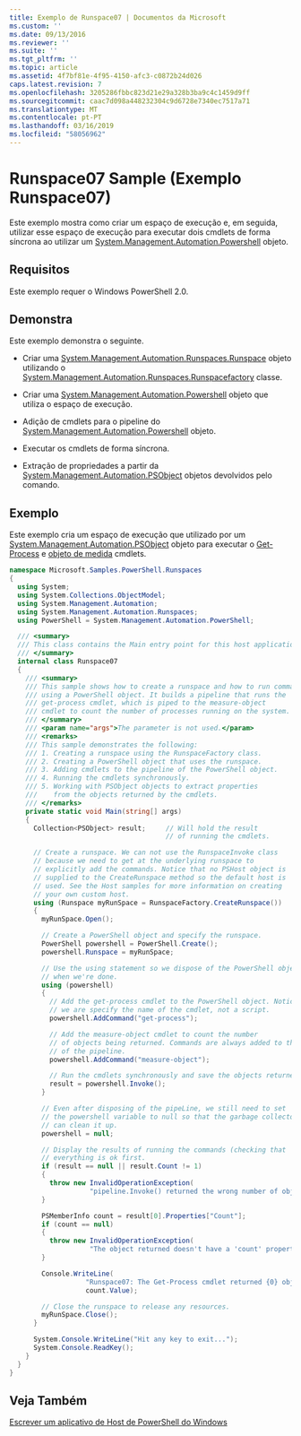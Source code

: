 ```yaml
---
title: Exemplo de Runspace07 | Documentos da Microsoft
ms.custom: ''
ms.date: 09/13/2016
ms.reviewer: ''
ms.suite: ''
ms.tgt_pltfrm: ''
ms.topic: article
ms.assetid: 4f7bf81e-4f95-4150-afc3-c0872b24d026
caps.latest.revision: 7
ms.openlocfilehash: 3205286fbbc823d21e29a328b3ba9c4c1459d9ff
ms.sourcegitcommit: caac7d098a448232304c9d6728e7340ec7517a71
ms.translationtype: MT
ms.contentlocale: pt-PT
ms.lasthandoff: 03/16/2019
ms.locfileid: "58056962"
---
```

# <a name="runspace07-sample"></a>Runspace07 Sample (Exemplo Runspace07)

Este exemplo mostra como criar um espaço de execução e, em seguida, utilizar esse espaço de execução para executar dois cmdlets de forma síncrona ao utilizar um [System.Management.Automation.Powershell](/dotnet/api/system.management.automation.powershell) objeto.

## <a name="requirements"></a>Requisitos

Este exemplo requer o Windows PowerShell 2.0.

## <a name="demonstrates"></a>Demonstra

Este exemplo demonstra o seguinte.

- Criar uma [System.Management.Automation.Runspaces.Runspace](/dotnet/api/System.Management.Automation.Runspaces.Runspace) objeto utilizando o [System.Management.Automation.Runspaces.Runspacefactory](/dotnet/api/System.Management.Automation.Runspaces.RunspaceFactory) classe.

- Criar uma [System.Management.Automation.Powershell](/dotnet/api/system.management.automation.powershell) objeto que utiliza o espaço de execução.

- Adição de cmdlets para o pipeline do [System.Management.Automation.Powershell](/dotnet/api/system.management.automation.powershell) objeto.

- Executar os cmdlets de forma síncrona.

- Extração de propriedades a partir da [System.Management.Automation.PSObject](/dotnet/api/System.Management.Automation.PSObject) objetos devolvidos pelo comando.

## <a name="example"></a>Exemplo

Este exemplo cria um espaço de execução que utilizado por um [System.Management.Automation.PSObject](/dotnet/api/System.Management.Automation.PSObject) objeto para executar o [Get-Process](/powershell/module/Microsoft.PowerShell.Management/Get-Process) e [objeto de medida](/powershell/module/microsoft.powershell.utility/measure-object) cmdlets.

```csharp
namespace Microsoft.Samples.PowerShell.Runspaces
{
  using System;
  using System.Collections.ObjectModel;
  using System.Management.Automation;
  using System.Management.Automation.Runspaces;
  using PowerShell = System.Management.Automation.PowerShell;

  /// <summary>
  /// This class contains the Main entry point for this host application.
  /// </summary>
  internal class Runspace07
  {
    /// <summary>
    /// This sample shows how to create a runspace and how to run commands
    /// using a PowerShell object. It builds a pipeline that runs the
    /// get-process cmdlet, which is piped to the measure-object
    /// cmdlet to count the number of processes running on the system.
    /// </summary>
    /// <param name="args">The parameter is not used.</param>
    /// <remarks>
    /// This sample demonstrates the following:
    /// 1. Creating a runspace using the RunspaceFactory class.
    /// 2. Creating a PowerShell object that uses the runspace.
    /// 3. Adding cmdlets to the pipeline of the PowerShell object.
    /// 4. Running the cmdlets synchronously.
    /// 5. Working with PSObject objects to extract properties
    ///    from the objects returned by the cmdlets.
    /// </remarks>
    private static void Main(string[] args)
    {
      Collection<PSObject> result;     // Will hold the result
                                       // of running the cmdlets.

      // Create a runspace. We can not use the RunspaceInvoke class
      // because we need to get at the underlying runspace to
      // explicitly add the commands. Notice that no PSHost object is
      // supplied to the CreateRunspace method so the default host is
      // used. See the Host samples for more information on creating
      // your own custom host.
      using (Runspace myRunSpace = RunspaceFactory.CreateRunspace())
      {
        myRunSpace.Open();

        // Create a PowerShell object and specify the runspace.
        PowerShell powershell = PowerShell.Create();
        powershell.Runspace = myRunSpace;

        // Use the using statement so we dispose of the PowerShell object
        // when we're done.
        using (powershell)
        {
          // Add the get-process cmdlet to the PowerShell object. Notice
          // we are specify the name of the cmdlet, not a script.
          powershell.AddCommand("get-process");

          // Add the measure-object cmdlet to count the number
          // of objects being returned. Commands are always added to the end
          // of the pipeline.
          powershell.AddCommand("measure-object");

          // Run the cmdlets synchronously and save the objects returned.
          result = powershell.Invoke();
        }

        // Even after disposing of the pipeLine, we still need to set
        // the powershell variable to null so that the garbage collector
        // can clean it up.
        powershell = null;

        // Display the results of running the commands (checking that
        // everything is ok first.
        if (result == null || result.Count != 1)
        {
          throw new InvalidOperationException(
                    "pipeline.Invoke() returned the wrong number of objects");
        }

        PSMemberInfo count = result[0].Properties["Count"];
        if (count == null)
        {
          throw new InvalidOperationException(
                    "The object returned doesn't have a 'count' property");
        }

        Console.WriteLine(
                   "Runspace07: The Get-Process cmdlet returned {0} objects",
                   count.Value);

        // Close the runspace to release any resources.
        myRunSpace.Close();
      }

      System.Console.WriteLine("Hit any key to exit...");
      System.Console.ReadKey();
    }
  }
}
```

## <a name="see-also"></a>Veja Também

[Escrever um aplicativo de Host de PowerShell do Windows](./writing-a-windows-powershell-host-application.md)